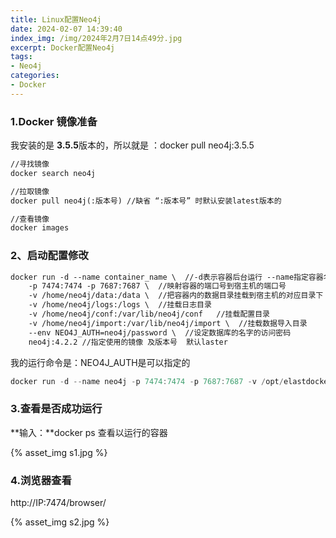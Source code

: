 ```yaml
---
title: Linux配置Neo4j
date: 2024-02-07 14:39:40
index_img: /img/2024年2月7日14点49分.jpg
excerpt: Docker配置Neo4j
tags: 
- Neo4j
categories:
- Docker
---
```


###  1.Docker 镜像准备

我安装的是 **3.5.5**版本的，所以就是 ：docker pull neo4j:3.5.5

```dockerfile
//寻找镜像
docker search neo4j

//拉取镜像
docker pull neo4j(:版本号) //缺省 “:版本号” 时默认安装latest版本的

//查看镜像
docker images
```



### 2、启动配置修改

```dockerfile
docker run -d --name container_name \  //-d表示容器后台运行 --name指定容器名字
    -p 7474:7474 -p 7687:7687 \  //映射容器的端口号到宿主机的端口号
    -v /home/neo4j/data:/data \  //把容器内的数据目录挂载到宿主机的对应目录下
    -v /home/neo4j/logs:/logs \  //挂载日志目录
    -v /home/neo4j/conf:/var/lib/neo4j/conf   //挂载配置目录
    -v /home/neo4j/import:/var/lib/neo4j/import \  //挂载数据导入目录
    --env NEO4J_AUTH=neo4j/password \  //设定数据库的名字的访问密码
    neo4j:4.2.2 //指定使用的镜像 及版本号  默认laster
```

我的运行命令是：NEO4J_AUTH是可以指定的

```kotlin
docker run -d --name neo4j -p 7474:7474 -p 7687:7687 -v /opt/elastdocker-1.19.0/elasticsearch/data/neo4j/data:/data -v /opt/elastdocker-1.19.0/elasticsearch/data/neo4j/logs:/logs -v /opt/elastdocker-1.19.0/elasticsearch/data/neo4j/conf:/var/lib/neo4j/conf -v /opt/elastdocker-1.19.0/elasticsearch/data/neo4j/import:/var/lib/neo4j/import --env NEO4J_AUTH=neo4j/200381 neo4j
```



### 3.查看是否成功运行

**输入：**docker ps 查看以运行的容器

{% asset_img s1.jpg %}



### 4.浏览器查看

http://IP:7474/browser/

{% asset_img s2.jpg %}

